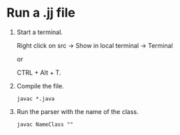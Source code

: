 <h1>Run a .jj file</h1>

1. Start a terminal.

   Right click on src &rarr; Show in local terminal &rarr; Terminal

   or

   CTRL + Alt + T.

2. Compile the file.

   <code>javac *.java</code>

3. Run the parser with the name of the class.

   <code>javac NameClass ""</code>
